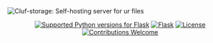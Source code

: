 <img src="https://github.com/user-attachments/assets/3abd1d37-1535-4417-9988-fbe971b96d1a" alt="Cluf-storage: Self-hosting server for ur files">

<p align="center">
<a href="https://pypi.org/project/Flask/"><img src="https://img.shields.io/pypi/pyversions/flask?style=flat-square" alt="Supported Python versions for Flask"></a> 
<a href="https://flask.palletsprojects.com/en/stable/"><img src="https://img.shields.io/badge/Flask-3.1.0-blue?style=flat-square&logo=flask" alt="Flask"></a>
<a href=""><img src="https://img.shields.io/github/license/your-username/your-repo?style=flat-square" alt="License"></a>
<a href="https://pypi.python.org/pypi/pooch"><img src="https://img.shields.io/badge/Contributions-Welcome-brightgreen?style=flat-square" alt="Contributions Welcome"></a>
</p>
